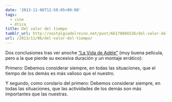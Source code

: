 ```yaml
---
date: '2013-11-06T12:50:05+00:00'
tags:
  - cine
  - ética
title: Del valor del tiempo
tumblr_url: http://nostalgiadelreino.net/post/66178866536/del-valor-del-tiempo
url: /2013/11/06/del-valor-del-tiempo/
---
```


<p>Dos conclusiones tras ver anoche <a href="http://www.imdb.com/title/tt2278871/">&ldquo;La Vida de Adèle&rdquo;</a> (muy buena película, pero a la que pierde su excesiva duración y un montaje errático):</p>

<p>Primero: Debemos considerar siempre, en todas las situaciones, que el tiempo de los demás es más valioso que el nuestro.</p>

<p>Y segundo, como corolario del primero: Debemos considerar siempre, en todas las situaciones, que las actividades de los demás son más importantes que las nuestras.</p>